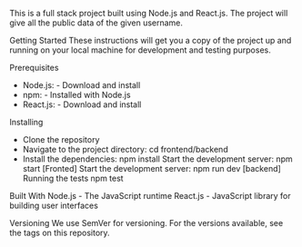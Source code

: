 This is a full stack project built using Node.js and React.js. The project will give all the public data of the given username.

Getting Started
These instructions will get you a copy of the project up and running on your local machine for development and testing purposes.

Prerequisites
- Node.js: - Download and install
- npm: - Installed with Node.js
- React.js: - Download and install

Installing
- Clone the repository
- Navigate to the project directory: cd frontend/backend
- Install the dependencies: npm install
Start the development server: npm start [Fronted]
Start the development server: npm run dev [backend]
Running the tests
npm test


Built With
Node.js - The JavaScript runtime
React.js - JavaScript library for building user interfaces

Versioning
We use SemVer for versioning. For the versions available, see the tags on this repository.
